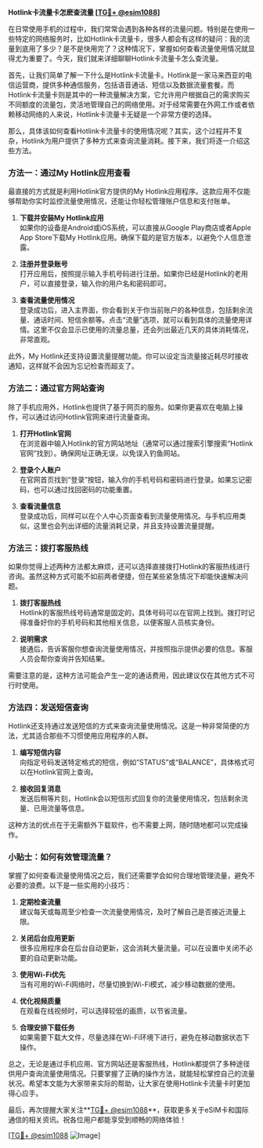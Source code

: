 **Hotlink卡流量卡怎麽查流量 [[TG💪+ @esim1088](https://t.me/s/esim1088)]**

在日常使用手机的过程中，我们常常会遇到各种各样的流量问题。特别是在使用一些特定的网络服务时，比如Hotlink卡流量卡，很多人都会有这样的疑问：我的流量到底用了多少？是不是快用完了？这种情况下，掌握如何查看流量使用情况就显得尤为重要了。今天，我们就来详细聊聊Hotlink卡流量卡怎么查流量。

首先，让我们简单了解一下什么是Hotlink卡流量卡。Hotlink是一家马来西亚的电信运营商，提供多种通信服务，包括语音通话、短信以及数据流量套餐。而Hotlink卡流量卡则是其中的一种流量解决方案，它允许用户根据自己的需求购买不同额度的流量包，灵活地管理自己的网络使用。对于经常需要在外网工作或者依赖移动网络的人来说，Hotlink卡流量卡无疑是一个非常方便的选择。

那么，具体该如何查看Hotlink卡流量卡的使用情况呢？其实，这个过程并不复杂，Hotlink为用户提供了多种方式来查询流量消耗。接下来，我们将逐一介绍这些方法。

### 方法一：通过My Hotlink应用查看

最直接的方式就是利用Hotlink官方提供的My Hotlink应用程序。这款应用不仅能够帮助你实时监控流量使用情况，还能让你轻松管理账户信息和支付账单。

1. **下载并安装My Hotlink应用**  
   如果你的设备是Android或iOS系统，可以直接从Google Play商店或者Apple App Store下载My Hotlink应用。确保下载的是官方版本，以避免个人信息泄露。

2. **注册并登录账号**  
   打开应用后，按照提示输入手机号码进行注册。如果你已经是Hotlink的老用户，可以直接登录，输入你的用户名和密码即可。

3. **查看流量使用情况**  
   登录成功后，进入主界面，你会看到关于你当前账户的各种信息，包括剩余流量、通话时间、短信余额等。点击“流量”选项，就可以看到具体的流量使用详情。这里不仅会显示已使用的流量总量，还会列出最近几天的具体消耗情况，非常直观。

此外，My Hotlink还支持设置流量提醒功能。你可以设定当流量接近耗尽时接收通知，这样就不会因为忘记检查而超支了。

### 方法二：通过官方网站查询

除了手机应用外，Hotlink也提供了基于网页的服务。如果你更喜欢在电脑上操作，可以通过访问Hotlink官网来进行流量查询。

1. **打开Hotlink官网**  
   在浏览器中输入Hotlink的官方网站地址（通常可以通过搜索引擎搜索“Hotlink官网”找到）。确保网址正确无误，以免误入钓鱼网站。

2. **登录个人账户**  
   在官网首页找到“登录”按钮，输入你的手机号码和密码进行登录。如果忘记密码，也可以通过找回密码的功能重置。

3. **查看流量信息**  
   登录成功后，同样可以在个人中心页面查看到流量使用情况。与手机应用类似，这里也会列出详细的流量消耗记录，并且支持设置流量提醒。

### 方法三：拨打客服热线

如果你觉得上述两种方法都太麻烦，还可以选择直接拨打Hotlink的客服热线进行咨询。虽然这种方式可能不如前两者便捷，但在某些紧急情况下却能快速解决问题。

1. **拨打客服热线**  
   Hotlink的客服热线号码通常是固定的，具体号码可以在官网上找到。拨打时记得准备好你的手机号码和其他相关信息，以便客服人员核实身份。

2. **说明需求**  
   接通后，告诉客服你想查询流量使用情况，并按照指示提供必要的信息。客服人员会帮你查询并告知结果。

需要注意的是，这种方法可能会产生一定的通话费用，因此建议仅在其他方式不可行时使用。

### 方法四：发送短信查询

Hotlink还支持通过发送短信的方式来查询流量使用情况。这是一种非常简便的方法，尤其适合那些不习惯使用应用程序的人群。

1. **编写短信内容**  
   向指定号码发送特定格式的短信，例如“STATUS”或“BALANCE”，具体格式可以在Hotlink官网上查询。

2. **接收回复消息**  
   发送后稍等片刻，Hotlink会以短信形式回复你的流量使用情况，包括剩余流量、已用流量等信息。

这种方法的优点在于无需额外下载软件，也不需要上网，随时随地都可以完成操作。

### 小贴士：如何有效管理流量？

掌握了如何查看流量使用情况之后，我们还需要学会如何合理地管理流量，避免不必要的浪费。以下是一些实用的小技巧：

1. **定期检查流量**  
   建议每天或每周至少检查一次流量使用情况，及时了解自己是否接近流量上限。

2. **关闭后台应用更新**  
   很多应用程序会在后台自动更新，这会消耗大量流量。可以在设置中关闭不必要的自动更新功能。

3. **使用Wi-Fi优先**  
   当有可用的Wi-Fi网络时，尽量切换到Wi-Fi模式，减少移动数据的使用。

4. **优化视频质量**  
   在观看在线视频时，可以选择较低的画质，以节省流量。

5. **合理安排下载任务**  
   如果需要下载大文件，尽量选择在Wi-Fi环境下进行，避免在移动数据状态下操作。

总之，无论是通过手机应用、官方网站还是客服热线，Hotlink都提供了多种途径供用户查询流量使用情况。只要掌握了正确的操作方法，就能轻松掌控自己的流量状况。希望本文能为大家带来实际的帮助，让大家在使用Hotlink卡流量卡时更加得心应手。

最后，再次提醒大家关注**[TG💪+ @esim1088](https://t.me/s/esim1088)**，获取更多关于eSIM卡和国际通信的相关资讯。祝各位用户都能享受到顺畅的网络体验！

[[TG💪+ @esim1088](https://t.me/s/esim1088) ![Image](https://i.postimg.cc/4NQfJmqS/Snipaste-2025-05-13-00-14-12.png)]